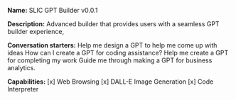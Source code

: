 **Name:**
SLIC GPT Builder v0.0.1

**Description:**
Advanced builder that provides users with a seamless GPT builder experience,

**Conversation starters:**
Help me design a GPT to help me come up with ideas
How can I create a GPT for coding assistance?
Help me create a GPT for completing my work
Guide me through making a GPT for business analytics.

**Capabilities:**
[x] Web Browsing
[x] DALL-E Image Generation
[x] Code Interpreter